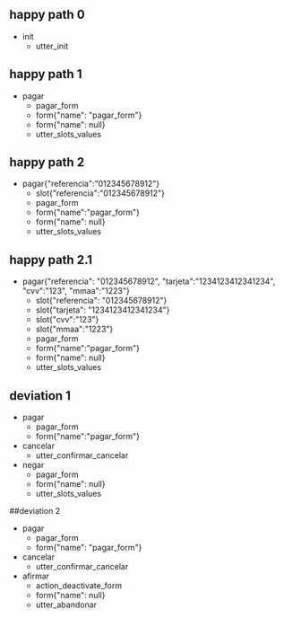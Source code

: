 ## happy path 0
* init
  - utter_init

## happy path 1
* pagar
  - pagar_form
  - form{"name": "pagar_form"}
  - form{"name": null}
  - utter_slots_values

## happy path 2
* pagar{"referencia":"012345678912"}
  - slot{"referencia":"012345678912"}
  - pagar_form
  - form{"name":"pagar_form"}
  - form{"name": null}
  - utter_slots_values

## happy path 2.1
* pagar{"referencia": "012345678912", "tarjeta":"1234123412341234", "cvv":"123", "mmaa":"1223"}
  - slot{"referencia": "012345678912"}
  - slot{"tarjeta": "1234123412341234"}
  - slot{"cvv":"123"}
  - slot{"mmaa":"1223"}
  - pagar_form
  - form{"name":"pagar_form"}
  - form{"name": null}
  - utter_slots_values
  

## deviation 1
* pagar
  - pagar_form
  - form{"name":"pagar_form"}
* cancelar
  - utter_confirmar_cancelar
* negar
  - pagar_form
  - form{"name": null}
  - utter_slots_values

##deviation 2
* pagar
  - pagar_form
  - form{"name": "pagar_form"}
* cancelar
  - utter_confirmar_cancelar
* afirmar
  - action_deactivate_form
  - form{"name": null}
  - utter_abandonar

